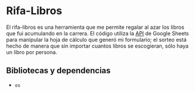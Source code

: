 # Rifa-Libros

El rifa-libros es una herramienta que me permite regalar al azar los libros que fui acumulando en la carrera. 
El código utiliza la [API](https://developers.google.com/sheets/api) de Google Sheets para manipular la hoja de cálculo que 
generó mi formulario; el sorteo está hecho de manera que sin importar cuantos libros se escogieran, sólo haya un libro por persona. 

## Bibliotecas y dependencias

- `os` 
